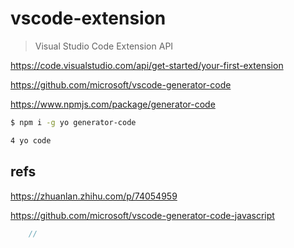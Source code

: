 # vscode-extension

> Visual Studio Code Extension API


https://code.visualstudio.com/api/get-started/your-first-extension

https://github.com/microsoft/vscode-generator-code

https://www.npmjs.com/package/generator-code

```sh
$ npm i -g yo generator-code

4 yo code

```


## refs

https://zhuanlan.zhihu.com/p/74054959

https://github.com/microsoft/vscode-generator-code-javascript





```js
    //


```
